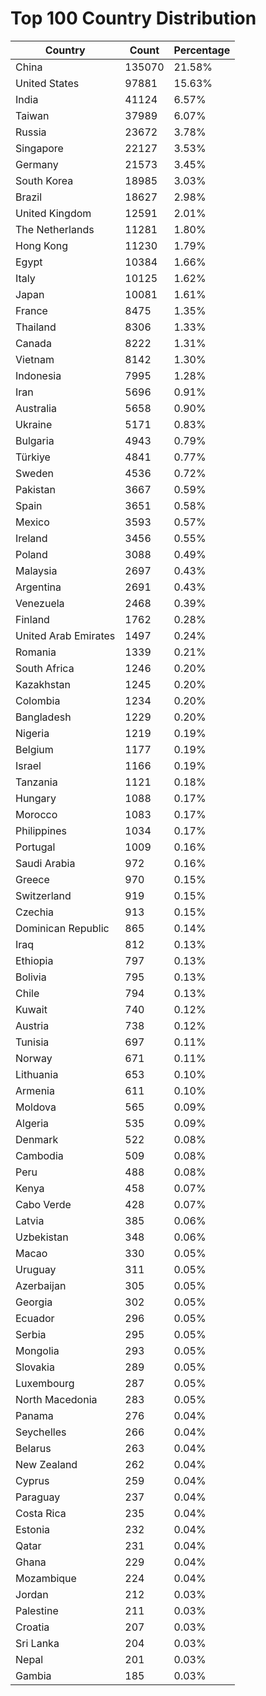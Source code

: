 # Top 100 Country Distribution
| Country | Count | Percentage |
|----|----|----|
| China | 135070 | 21.58% |
| United States | 97881 | 15.63% |
| India | 41124 | 6.57% |
| Taiwan | 37989 | 6.07% |
| Russia | 23672 | 3.78% |
| Singapore | 22127 | 3.53% |
| Germany | 21573 | 3.45% |
| South Korea | 18985 | 3.03% |
| Brazil | 18627 | 2.98% |
| United Kingdom | 12591 | 2.01% |
| The Netherlands | 11281 | 1.80% |
| Hong Kong | 11230 | 1.79% |
| Egypt | 10384 | 1.66% |
| Italy | 10125 | 1.62% |
| Japan | 10081 | 1.61% |
| France | 8475 | 1.35% |
| Thailand | 8306 | 1.33% |
| Canada | 8222 | 1.31% |
| Vietnam | 8142 | 1.30% |
| Indonesia | 7995 | 1.28% |
| Iran | 5696 | 0.91% |
| Australia | 5658 | 0.90% |
| Ukraine | 5171 | 0.83% |
| Bulgaria | 4943 | 0.79% |
| Türkiye | 4841 | 0.77% |
| Sweden | 4536 | 0.72% |
| Pakistan | 3667 | 0.59% |
| Spain | 3651 | 0.58% |
| Mexico | 3593 | 0.57% |
| Ireland | 3456 | 0.55% |
| Poland | 3088 | 0.49% |
| Malaysia | 2697 | 0.43% |
| Argentina | 2691 | 0.43% |
| Venezuela | 2468 | 0.39% |
| Finland | 1762 | 0.28% |
| United Arab Emirates | 1497 | 0.24% |
| Romania | 1339 | 0.21% |
| South Africa | 1246 | 0.20% |
| Kazakhstan | 1245 | 0.20% |
| Colombia | 1234 | 0.20% |
| Bangladesh | 1229 | 0.20% |
| Nigeria | 1219 | 0.19% |
| Belgium | 1177 | 0.19% |
| Israel | 1166 | 0.19% |
| Tanzania | 1121 | 0.18% |
| Hungary | 1088 | 0.17% |
| Morocco | 1083 | 0.17% |
| Philippines | 1034 | 0.17% |
| Portugal | 1009 | 0.16% |
| Saudi Arabia | 972 | 0.16% |
| Greece | 970 | 0.15% |
| Switzerland | 919 | 0.15% |
| Czechia | 913 | 0.15% |
| Dominican Republic | 865 | 0.14% |
| Iraq | 812 | 0.13% |
| Ethiopia | 797 | 0.13% |
| Bolivia | 795 | 0.13% |
| Chile | 794 | 0.13% |
| Kuwait | 740 | 0.12% |
| Austria | 738 | 0.12% |
| Tunisia | 697 | 0.11% |
| Norway | 671 | 0.11% |
| Lithuania | 653 | 0.10% |
| Armenia | 611 | 0.10% |
| Moldova | 565 | 0.09% |
| Algeria | 535 | 0.09% |
| Denmark | 522 | 0.08% |
| Cambodia | 509 | 0.08% |
| Peru | 488 | 0.08% |
| Kenya | 458 | 0.07% |
| Cabo Verde | 428 | 0.07% |
| Latvia | 385 | 0.06% |
| Uzbekistan | 348 | 0.06% |
| Macao | 330 | 0.05% |
| Uruguay | 311 | 0.05% |
| Azerbaijan | 305 | 0.05% |
| Georgia | 302 | 0.05% |
| Ecuador | 296 | 0.05% |
| Serbia | 295 | 0.05% |
| Mongolia | 293 | 0.05% |
| Slovakia | 289 | 0.05% |
| Luxembourg | 287 | 0.05% |
| North Macedonia | 283 | 0.05% |
| Panama | 276 | 0.04% |
| Seychelles | 266 | 0.04% |
| Belarus | 263 | 0.04% |
| New Zealand | 262 | 0.04% |
| Cyprus | 259 | 0.04% |
| Paraguay | 237 | 0.04% |
| Costa Rica | 235 | 0.04% |
| Estonia | 232 | 0.04% |
| Qatar | 231 | 0.04% |
| Ghana | 229 | 0.04% |
| Mozambique | 224 | 0.04% |
| Jordan | 212 | 0.03% |
| Palestine | 211 | 0.03% |
| Croatia | 207 | 0.03% |
| Sri Lanka | 204 | 0.03% |
| Nepal | 201 | 0.03% |
| Gambia | 185 | 0.03% |
